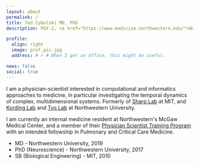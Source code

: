 ```yaml
---
layout: about
permalink: /
title: Ted Cybulski MD, PhD
description: PGY-2, <a href="https://www.medicine.northwestern.edu/">Northwestern Internal Medicine</a> | <a href="https://www.medicine.northwestern.edu/education/residents/about/training-programs/pstp.html">PSTP</a>

profile:
  align: right
  image: prof_pic.jpg
  address: # > # When I get an office, this might be useful.

news: false
social: true
---
```


I am a physician-scientist interested in computational and informatics approaches to medicine, in particular investigating the temporal dynamics of complex, multidimensional systems. Formerly of <a href="http://web.mit.edu/sharplab/">Sharp Lab</a> at MIT, and <a href="http://kordinglab.com/">Kording Lab</a> and <a href="https://tyolab.northwestern.edu/">Tyo Lab</a> at Northwestern University.

I am currently an internal medicine resident at Northwestern's McGaw Medical Center, and a member of their <a href="https://www.medicine.northwestern.edu/education/residents/about/training-programs/pstp.html">Physician Scientist Training Program</a> with an intended fellowship in Pulmonary and Critical Care Medicine.

- MD - Northwestern University, 2019
- PhD (Neuroscience) - Northwestern University, 2017
- SB (Biological Engineering) - MIT, 2010
